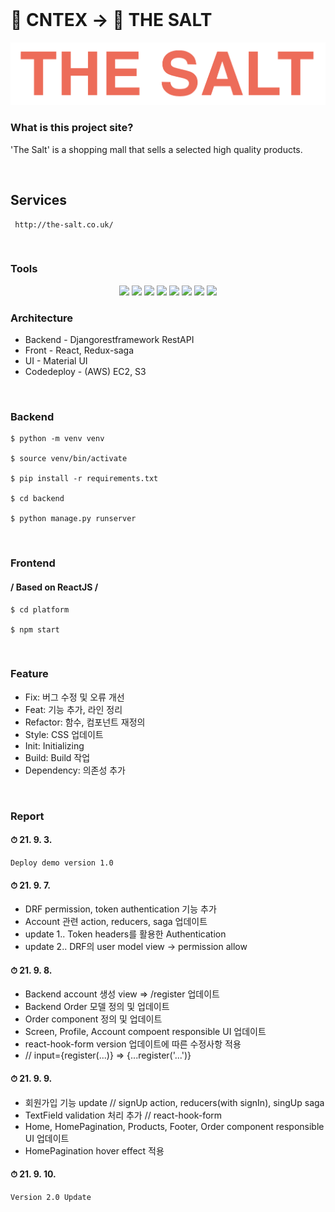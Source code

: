 </br>

# 🌟 CNTEX -> 🌟 THE SALT #
![logo](./platform/src/factory/images/theSalt.png)



### What is this project site? ###
'The Salt' is a shopping mall that sells a selected high quality products.

<br/>

## Services ###
```
 http://the-salt.co.uk/
```
<br/>

### Tools
<p align='center'>
    <img src="https://img.shields.io/badge/django-v3.2.7-orange"/>
    <img src="https://img.shields.io/badge/djangorestframework-v3.12.4-critical"/>
    <img src="https://img.shields.io/badge/React-v17.0.1-blue?logo=React"/>
    <img src="https://img.shields.io/badge/redux--saga-v1.1.3-blue">
    <img src="https://img.shields.io/badge/aws EC2-v3.3.13-orange?logo=amazon"/>
    <img src="https://img.shields.io/badge/aws S3-v4.0.1-orange?logo=amazon"/>
    <img src="https://img.shields.io/badge/graphql-v15.4.0-pink?logo=graphql">
    <img src="https://img.shields.io/badge/apollo/client-v3.3.6-violet?">
</p>

### Architecture ###
- Backend - Djangorestframework RestAPI
- Front - React, Redux-saga 
- UI - Material UI
- Codedeploy - (AWS) EC2, S3

<br/>

### Backend ###
```
$ python -m venv venv

$ source venv/bin/activate

$ pip install -r requirements.txt

$ cd backend

$ python manage.py runserver
```

<br/>

### Frontend ###
#### / Based on ReactJS /
```angular2html
$ cd platform

$ npm start
```

<br/>

### Feature ###
* Fix: 버그 수정 및 오류 개선
* Feat: 기능 추가, 라인 정리
* Refactor: 함수, 컴포넌트 재정의
* Style: CSS 업데이트
* Init: Initializing
* Build: Build 작업
* Dependency: 의존성 추가 

<br/>

### Report ###


#### ⏱ 21. 9. 3.
```
Deploy demo version 1.0
```
#### ⏱ 21. 9. 7.
<ul>
    <li>DRF permission, token authentication 기능 추가</li>
    <li>Account 관련 action, reducers, saga 업데이트</li>
    <li>update 1.. Token headers를 활용한 Authentication</li>
    <li>update 2.. DRF의 user model view -> permission allow</li>

</ul>

#### ⏱ 21. 9. 8.
<ul>
    <li>Backend account 생성 view => /register 업데이트</li>
    <li>Backend Order 모델 정의 및 업데이트</li>
    <li>Order component 정의 및 업데이트</li>
    <li>Screen, Profile, Account compoent responsible UI 업데이트</li>
    <li>react-hook-form version 업데이트에 따른 수정사항 적용</li>
    <li>// input={register(...)} => {...register('...')}</li>
</ul>

#### ⏱ 21. 9. 9.
<ul>
    <li>회원가입 기능 update // signUp action, reducers(with signIn), singUp saga</li>
    <li>TextField validation 처리 추가 // react-hook-form</li>
    <li>Home, HomePagination, Products, Footer, Order component responsible UI 업데이트</li>
    <li>HomePagination hover effect 적용</li>
    
</ul>

#### ⏱ 21. 9. 10.
```
Version 2.0 Update
```